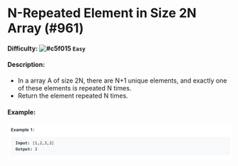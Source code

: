 # N-Repeated Element in Size 2N Array (#961)
#### Difficulty: ![#c5f015](https://via.placeholder.com/15/c5f015/000000?text=+) ```Easy```
#### Description:
- In a array A of size 2N, there are N+1 unique elements, and exactly one of these elements is repeated N times.
- Return the element repeated N times.

#### Example:
![repeated elements exmample](.img/repeated_elements.png)
